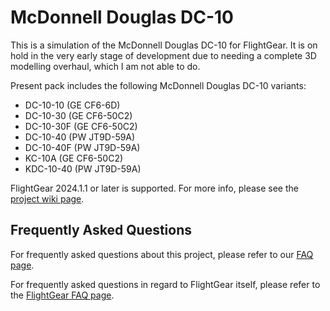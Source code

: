 # McDonnell Douglas DC-10
This is a simulation of the McDonnell Douglas DC-10 for FlightGear. It is on hold in the very early stage of development due to needing a complete 3D modelling overhaul, which I am not able to do.

Present pack includes the following McDonnell Douglas DC-10 variants:
- DC-10-10 (GE CF6-6D)
- DC-10-30 (GE CF6-50C2)
- DC-10-30F (GE CF6-50C2)
- DC-10-40 (PW JT9D-59A)
- DC-10-40F (PW JT9D-59A)
- KC-10A (GE CF6-50C2)
- KDC-10-40 (PW JT9D-59A)

FlightGear 2024.1.1 or later is supported. For more info, please see the [project wiki page](https://wiki.flightgear.org/McDonnell_Douglas_DC-10).

## Frequently Asked Questions
For frequently asked questions about this project, please refer to our [FAQ page](https://github.com/Octal450/DC-10/blob/master/Docs/FAQ.md).

For frequently asked questions in regard to FlightGear itself, please refer to the [FlightGear FAQ page](https://wiki.flightgear.org/Frequently_asked_questions).
